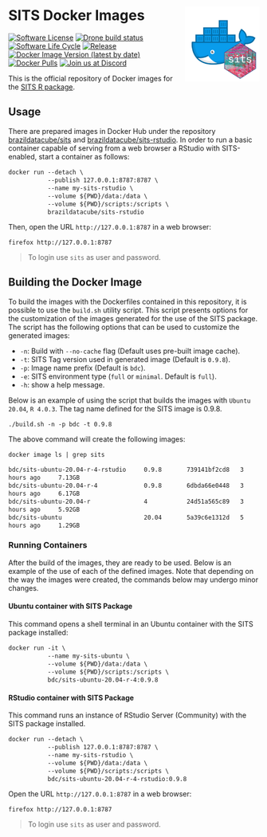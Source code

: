 # SITS Docker Images <img src=".github/sits-docker-sticker.png" align="right" width="150"/>

[![Software License](https://img.shields.io/badge/license-MIT-green)](https://github.com//brazil-data-cube/sits-docker/blob/master/LICENSE) [![Drone build status](https://drone.dpi.inpe.br/api/badges/brazil-data-cube/sits-docker/status.svg)](https://drone.dpi.inpe.br/api/badges/brazil-data-cube/sits-docker) [![Software Life
Cycle](https://img.shields.io/badge/lifecycle-maturing-blue.svg)](https://www.tidyverse.org/lifecycle/#maturing) [![Release](https://img.shields.io/github/tag/brazil-data-cube/sits-docker.svg)](https://github.com/brazil-data-cube/sits-docker/releases) [![Docker Image Version (latest by date)](https://img.shields.io/docker/v/brazildatacube/sits?label=Docker%20Hub)](https://hub.docker.com/r/brazildatacube/sits) [![Docker Pulls](https://img.shields.io/docker/pulls/brazildatacube/sits)](https://hub.docker.com/r/brazildatacube/sits) [![Join us at
Discord](https://img.shields.io/discord/689541907621085198?logo=discord&logoColor=ffffff&color=7389D8)](https://discord.com/channels/689541907621085198#)

This is the official repository of Docker images for the [SITS R package](https://github.com/e-sensing/sits).


## Usage

There are prepared images in Docker Hub under the repository [brazildatacube/sits](https://hub.docker.com/r/brazildatacube/sits) and [brazildatacube/sits-rstudio](https://hub.docker.com/r/brazildatacube/sits-rstudio). In order to run a basic container capable of serving from a web browser a RStudio with SITS-enabled, start a container as follows:

```shell
docker run --detach \
           --publish 127.0.0.1:8787:8787 \
           --name my-sits-rstudio \
           --volume ${PWD}/data:/data \
           --volume ${PWD}/scripts:/scripts \
           brazildatacube/sits-rstudio
```

Then, open the URL `http://127.0.0.1:8787` in a web browser:

```shell
firefox http://127.0.0.1:8787
```
> To login use `sits` as user and password.

## Building the Docker Image

To build the images with the Dockerfiles contained in this repository, it is possible to use the `build.sh` utility script. This script presents options for the customization of the images generated for the use of the SITS package. The script has the following options that can be used to customize the generated images:

- `-n`: Build with `--no-cache` flag (Default uses pre-built image cache).  
- `-t`: SITS Tag version used in generated image (Default is `0.9.8`).
- `-p`: Image name prefix (Default is `bdc`).
- `-e`: SITS environment type (`full` or `minimal`. Default is `full`).
- `-h`: show a help message.

Below is an example of using the script that builds the images with `Ubuntu 20.04`, `R 4.0.3`. The tag name defined for the SITS image is 0.9.8.

```shell
./build.sh -n -p bdc -t 0.9.8
```

The above command will create the following images:

```shell
docker image ls | grep sits
```

```
bdc/sits-ubuntu-20.04-r-4-rstudio     0.9.8       739141bf2cd8   3 hours ago     7.13GB
bdc/sits-ubuntu-20.04-r-4             0.9.8       6dbda66e0448   3 hours ago     6.17GB
bdc/sits-ubuntu-20.04-r               4           24d51a565c89   3 hours ago     5.92GB
bdc/sits-ubuntu                       20.04       5a39c6e1312d   5 hours ago     1.29GB
```


### Running Containers

After the build of the images, they are ready to be used. Below is an example of the use of each of the defined images. Note that depending on the way the images were created, the commands below may undergo minor changes.


#### Ubuntu container with SITS Package

This command opens a shell terminal in an Ubuntu container with the SITS package installed:

```shell
docker run -it \
           --name my-sits-ubuntu \
           --volume ${PWD}/data:/data \
           --volume ${PWD}/scripts:/scripts \
           bdc/sits-ubuntu-20.04-r-4:0.9.8
```


#### RStudio container with SITS Package

This command runs an instance of RStudio Server (Community) with the SITS package installed.

```shell
docker run --detach \
           --publish 127.0.0.1:8787:8787 \
           --name my-sits-rstudio \
           --volume ${PWD}/data:/data \
           --volume ${PWD}/scripts:/scripts \
           bdc/sits-ubuntu-20.04-r-4-rstudio:0.9.8
```

Open the URL `http://127.0.0.1:8787` in a web browser:

```shell
firefox http://127.0.0.1:8787
```

> To login use `sits` as user and password.
